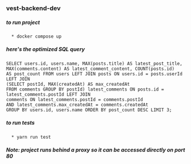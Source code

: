 ### vest-backend-dev

##### to run project 
      * docker compose up

##### here's the optimized SQL query
    SELECT users.id, users.name, MAX(posts.title) AS latest_post_title,
    MAX(comments.content) AS latest_comment_content, COUNT(posts.id) 
    AS post_count FROM users LEFT JOIN posts ON users.id = posts.userId LEFT JOIN 
    (SELECT postId, MAX(createdAt) AS max_createdAt
    FROM comments GROUP BY postId) latest_comments ON posts.id = latest_comments.postId LEFT JOIN
    comments ON latest_comments.postId = comments.postId 
    AND latest_comments.max_createdAt = comments.createdAt 
    GROUP BY users.id, users.name ORDER BY post_count DESC LIMIT 3;


##### to run tests
      * yarn run test

##### Note: project runs behind a proxy so it can be accessed directly on port 80 
